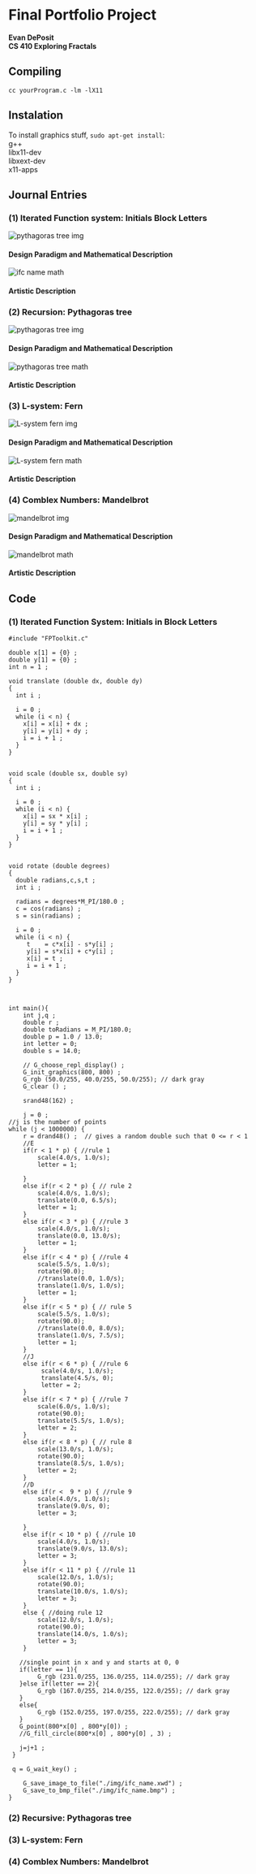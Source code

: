 # Final Portfolio Project
**Evan DePosit**  
**CS 410 Exploring Fractals**  

## Compiling

`cc yourProgram.c -lm -lX11`  

## Instalation

To install graphics stuff, `sudo apt-get install`:  
 g++  
 libx11-dev  
 libxext-dev  
 x11-apps  

## Journal Entries

### (1) Iterated Function system: Initials Block Letters

![pythagoras tree img](./img/ifc_name.bmp)

#### Design Paradigm and Mathematical Description

![ifc name math](./img/ifc_name_math.png)

#### Artistic Description

### (2) Recursion: Pythagoras tree

![pythagoras tree img](./img/pythagorasTree.bmp)

#### Design Paradigm and Mathematical Description

![pythagoras tree math](./img/pythagorasTree_math.png)

#### Artistic Description

### (3) L-system: Fern

![L-system fern img](./img/L-system_fern.bmp)

#### Design Paradigm and Mathematical Description

![L-system fern math](./img/L-system_fern_math.png)

#### Artistic Description

### (4) Comblex Numbers: Mandelbrot

![mandelbrot img](./img/tiedyeMandelbrot.bmp)

#### Design Paradigm and Mathematical Description

![mandelbrot math](./img/mandelbrot_math.png)

#### Artistic Description

## Code 

### (1) Iterated Function System: Initials in Block Letters
```
#include "FPToolkit.c"

double x[1] = {0} ;
double y[1] = {0} ;
int n = 1 ;

void translate (double dx, double dy)
{
  int i ;

  i = 0 ;
  while (i < n) {
    x[i] = x[i] + dx ;
    y[i] = y[i] + dy ;
    i = i + 1 ;
  }
}


void scale (double sx, double sy)
{
  int i ;

  i = 0 ;
  while (i < n) {
    x[i] = sx * x[i] ;
    y[i] = sy * y[i] ;
    i = i + 1 ;
  }
}


void rotate (double degrees)
{
  double radians,c,s,t ;
  int i ;

  radians = degrees*M_PI/180.0 ;
  c = cos(radians) ;
  s = sin(radians) ;

  i = 0 ;
  while (i < n) {
     t    = c*x[i] - s*y[i] ;
     y[i] = s*x[i] + c*y[i] ;
     x[i] = t ;
     i = i + 1 ;
  }
}



int main(){
    int j,q ;
    double r ;
    double toRadians = M_PI/180.0;
    double p = 1.0 / 13.0;
    int letter = 0;
    double s = 14.0;
 
    // G_choose_repl_display() ;
    G_init_graphics(800, 800) ;
    G_rgb (50.0/255, 40.0/255, 50.0/255); // dark gray
    G_clear () ;

    srand48(162) ;
 
    j = 0 ;
//j is the number of points
while (j < 1000000) {
    r = drand48() ;  // gives a random double such that 0 <= r < 1
    //E 
    if(r < 1 * p) { //rule 1
        scale(4.0/s, 1.0/s);
        letter = 1;
       
    }
    else if(r < 2 * p) { // rule 2
        scale(4.0/s, 1.0/s);
        translate(0.0, 6.5/s);
        letter = 1;
    }
    else if(r < 3 * p) { //rule 3
        scale(4.0/s, 1.0/s);
        translate(0.0, 13.0/s);
        letter = 1;
    }
    else if(r < 4 * p) { //rule 4
        scale(5.5/s, 1.0/s);
        rotate(90.0);
        //translate(0.0, 1.0/s);
        translate(1.0/s, 1.0/s);
        letter = 1;
    }
    else if(r < 5 * p) { // rule 5
        scale(5.5/s, 1.0/s);
        rotate(90.0);
        //translate(0.0, 8.0/s);
        translate(1.0/s, 7.5/s);
        letter = 1;
    }
    //J
    else if(r < 6 * p) { //rule 6
         scale(4.0/s, 1.0/s);
         translate(4.5/s, 0);
         letter = 2;
    }
    else if(r < 7 * p) { //rule 7
        scale(6.0/s, 1.0/s);
        rotate(90.0);
        translate(5.5/s, 1.0/s);
        letter = 2;
    }
    else if(r < 8 * p) { // rule 8
        scale(13.0/s, 1.0/s);
        rotate(90.0);
        translate(8.5/s, 1.0/s);
        letter = 2;
    }
    //D
    else if(r <  9 * p) { //rule 9
        scale(4.0/s, 1.0/s);
        translate(9.0/s, 0);
        letter = 3;

    }
    else if(r < 10 * p) { //rule 10
        scale(4.0/s, 1.0/s);
        translate(9.0/s, 13.0/s);
        letter = 3;
    }
    else if(r < 11 * p) { //rule 11
        scale(12.0/s, 1.0/s);
        rotate(90.0);
        translate(10.0/s, 1.0/s);
        letter = 3;
    }
    else { //doing rule 12
        scale(12.0/s, 1.0/s);
        rotate(90.0);
        translate(14.0/s, 1.0/s);
        letter = 3;
    }

   //single point in x and y and starts at 0, 0
   if(letter == 1){
        G_rgb (231.0/255, 136.0/255, 114.0/255); // dark gray
   }else if(letter == 2){
        G_rgb (167.0/255, 214.0/255, 122.0/255); // dark gray
   }
   else{
        G_rgb (152.0/255, 197.0/255, 222.0/255); // dark gray
   }
   G_point(800*x[0] , 800*y[0]) ;
   //G_fill_circle(800*x[0] , 800*y[0] , 3) ;
   
   j=j+1 ;
 }

 q = G_wait_key() ;

    G_save_image_to_file("./img/ifc_name.xwd") ;
    G_save_to_bmp_file("./img/ifc_name.bmp") ;
}
```
### (2) Recursive: Pythagoras tree

### (3) L-system: Fern

### (4) Comblex Numbers: Mandelbrot
